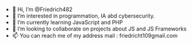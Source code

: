 - 👋 Hi, I’m @Friedrich482
- 👀 I’m interested in programmation, IA abd cybersecurity.
- 🌱 I’m currently learning JavaScript and PHP 
- 💞️ I’m looking to collaborate on projects about JS and JS Frameworks
- 📫 You can reach me of my address mail : friedricht109gmail.com

<!---
Friedrich482/Friedrich482 is a ✨ special ✨ repository because its `README.md` (this file) appears on your GitHub profile.
You can click the Preview link to take a look at your changes.
--->
